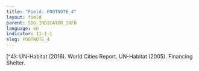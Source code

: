 ```yaml
---
title: "Field: FOOTNOTE_4"
layout: field
parent: SDG_INDICATOR_INFO
language: en
indicator: 11-1-1
slug: FOOTNOTE_4
---
```

[^4}: UN-Habitat (2016). World Cities Report. UN-Habitat (2005). Financing Shelter.